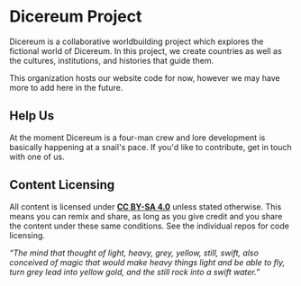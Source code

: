 # Dicereum Project

Dicereum is a collaborative worldbuilding project which explores the fictional world of Dicereum. In this project, we create countries as well as the cultures, institutions, and histories that guide them.

This organization hosts our website code for now, however we may have more to add here in the future.

## Help Us

At the moment Dicereum is a four-man crew and lore development is basically happening at a snail's pace. If you'd like to contribute, get in touch with one of us.

## Content Licensing

All content is licensed under **[CC BY-SA 4.0](https://creativecommons.org/licenses/by-sa/4.0/)** unless stated otherwise. This means you can remix and share, as long as you give credit and you share the content under these same conditions. See the individual repos for code licensing.

*“The mind that thought of light, heavy, grey, yellow, still, swift, also conceived of magic that would make heavy things light and be able to fly, turn grey lead into yellow gold, and the still rock into a swift water.”*
